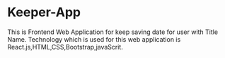 # Keeper-App

This is Frontend Web Application for keep saving date for user with Title Name. Technology which is used for this web application is React.js,HTML,CSS,Bootstrap,javaScrit.
